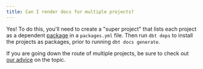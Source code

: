 ```yaml
---
title: Can I render docs for multiple projects?
---
```


Yes! To do this, you'll need to create a "super project" that lists each project as a dependent [package](package-management) in a `packages.yml` file. Then run `dbt deps` to install the projects as packages, prior to running `dbt docs generate`.

If you are going down the route of multiple projects, be sure to check out [our advice](https://discourse.getdbt.com/t/should-i-have-an-organisation-wide-project-a-monorepo-or-should-each-work-flow-have-their-own/666) on the topic.